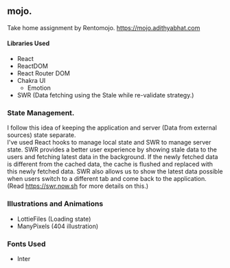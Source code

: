 ## mojo.

Take home assignment by Rentomojo. https://mojo.adithyabhat.com

#### Libraries Used
- React
- ReactDOM
- React Router DOM
- Chakra UI
    - Emotion
- SWR (Data fetching using the Stale while re-validate strategy.)

### State Management.

I follow this idea of keeping the application and server (Data from external sources) state separate.  
I've used React hooks to manage local state and SWR to manage server state. SWR provides a better user experience by showing stale data to the users and fetching latest data in the background. If the newly fetched data is different from the cached data, the cache is flushed and replaced with this newly fetched data. SWR also allows us to show the latest data possible when users switch to a different tab and come back to the application. (Read https://swr.now.sh for more details on this.)

### Illustrations and Animations
- LottieFiles (Loading state)
- ManyPixels (404 illustration)

### Fonts Used
- Inter
